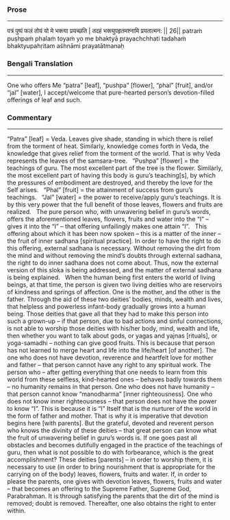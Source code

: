 ### Prose 
 --- 
पत्रं पुष्पं फलं तोयं यो मे भक्त्या प्रयच्छति |
तदहं भक्त्युपहृतमश्नामि प्रयतात्मन: || 26||
patraṁ puṣhpaṁ phalaṁ toyaṁ yo me bhaktyā prayachchhati
tadahaṁ bhaktyupahṛitam aśhnāmi prayatātmanaḥ

### Bengali Translation 
 --- 
One who offers Me “patra” [leaf], “pushpa” [flower], “phal” [fruit], and/or “jal” [water], I accept/welcome that pure-hearted person’s devotion-filled offerings of leaf and such.

### Commentary 
 --- 
“Patra” [leaf] = Veda. Leaves give shade, standing in which there is relief from the torment of heat. Similarly, knowledge comes forth in Veda, the knowledge that gives relief from the torment of the world. That is why Veda represents the leaves of the samsara-tree.
 
“Pushpa” [flower] = the teachings of guru. The most excellent part of the tree is the flower. Similarly, the most excellent part of having this body is guru’s teaching[s], by which the pressures of embodiment are destroyed, and thereby the love for the Self arises.
 
“Phal” [fruit] = the attainment of success from guru’s teachings.
 
“Jal” [water] = the power to receive/apply guru’s teachings. It is by this very power that the full benefit of those leaves, flowers and fruits are realized.
 
The pure person who, with unwavering belief in guru’s words, offers the aforementioned leaves, flowers, fruits and water into the “I” – gives it into the “I” – that offering unfailingly makes one attain “I”.
 
This offering about which it has been now spoken – this is a matter of the inner – the fruit of inner sadhana [spiritual practice]. In order to have the right to do this offering, external sadhana is necessary. Without removing the dirt from the mind and without removing the mind’s doubts through external sadhana, the right to do inner sadhana does not come about. Thus, now the external version of this sloka is being addressed, and the matter of external sadhana is being explained.
 
When the human being first enters the world of living beings, at that time, the person is given two living deities who are reservoirs of kindness and springs of affection. One is the mother, and the other is the father. Through the aid of these two deities’ bodies, minds, wealth and lives, that helpless and powerless infant-body gradually grows into a human being. Those deities that gave all that they had to make this person into such a grown-up – if that person, due to bad actions and sinful connections, is not able to worship those deities with his/her body, mind, wealth and life, then whether you want to talk about gods, or yagas and yajnas [rituals], or yoga-samadhi – nothing can give good fruits. This is because that person has not learned to merge heart and life into the life/heart [of another]. The one who does not have devotion, reverence and heartfelt love for mother and father – that person cannot have any right to any spiritual work. The person who – after getting everything that one needs to learn from this world from these selfless, kind-hearted ones – behaves badly towards them – no humanity remains in that person. One who does not have humanity – that person cannot know “manodharma” [inner righteousness]. One who does not know inner righteousness – that person does not have the power to know “I”. This is because it is “I” Itself that is the nurturer of the world in the form of father and mother. That is why it is imperative that devotion begins here [with parents]. But the grateful, devoted and reverent person who knows the divinity of these deities – that great person can know what the fruit of unwavering belief in guru’s words is. If one goes past all obstacles and becomes dutifully engaged in the practice of the teachings of guru, then what is not possible to do with forbearance, which is the great accomplishment? These deities [parents] – in order to worship them, it is necessary to use (in order to bring nourishment that is appropriate for the carrying on of the body) leaves, flowers, fruits and water. If, in order to please the parents, one gives with devotion leaves, flowers, fruits and water – that becomes an offering to the Supreme Father, Supreme God, Parabrahman. It is through satisfying the parents that the dirt of the mind is removed; doubt is removed. Thereafter, one also obtains the right to enter within. 